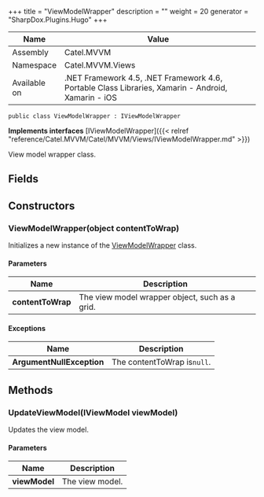 

+++
title = "ViewModelWrapper" 
description = ""
weight = 20
generator = "SharpDox.Plugins.Hugo"
+++

Name|Value
---|---
Assembly|Catel.MVVM
Namespace|Catel.MVVM.Views
Available on|.NET Framework 4.5, .NET Framework 4.6, Portable Class Libraries, Xamarin - Android, Xamarin - iOS

```
public class ViewModelWrapper : IViewModelWrapper
```

**Implements interfaces**
[IViewModelWrapper]({{< relref "reference/Catel.MVVM/Catel/MVVM/Views/IViewModelWrapper.md" >}})

View model wrapper class.

## Fields

## Constructors

### ViewModelWrapper(object contentToWrap)

Initializes a new instance of the [ViewModelWrapper](#) class.

#### Parameters

Name|Description
---|---
**contentToWrap**|The view model wrapper object, such as a grid.

#### Exceptions

Name|Description
---|---
**ArgumentNullException**|The contentToWrap is`null`.

## Methods

### UpdateViewModel(IViewModel viewModel)

Updates the view model.

#### Parameters

Name|Description
---|---
**viewModel**|The view model.

